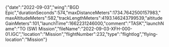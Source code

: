 {"date":"2022-09-03","wing":"BGD Epic","durationSeconds":574,"maxDistanceMeters":1734.7642500157983,"maxAltitudeMeters":582,"trackLengthMeters":4193.146243799539,"altitudeGainMeters":101,"launchTime":1662231246000,"comment":"TASK","launchName":"TO (SW) Mission","fileName":"2022-09-03-XFH-000-01.IGC","location":"Mission","flightNumber":232,"type":"flightlog","flying-location":"Mission"}
